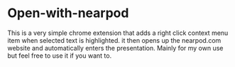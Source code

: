 # Open-with-nearpod
This is a very simple chrome extension that adds a right click context menu item when selected text is highlighted. it then opens up the nearpod.com website and automatically enters the presentation. Mainly for my own use but feel free to use it if you want to.
